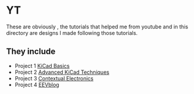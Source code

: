 # YT
These are obviously , the tutorials that helped me from youtube and in this directory are designs I made following those tutorials.

## They include
- Project 1 [KiCad Basics](https://www.youtube.com/playlist?list=PL1A2B3C4D5E6F7G8H9I0J)
- Project 2 [Advanced KiCad Techniques](https://www.youtube.com/playlist?list=PL1A2B3C4D5E6F7G8H9I0K)
- Project 3 [Contextual Electronics](https://www.youtube.com/user/contextualelectronics)
- Project 4 [EEVblog](https://www.youtube.com/user/EEVblog)
